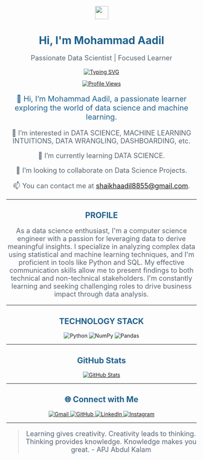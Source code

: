 <!-- Header -->
<p align="center">
  <img src="https://media.giphy.com/media/hvRJCLFzcasrR4ia7z/giphy.gif" width="35">
</p>
<h1 align="center" style="color: #1f618d;">Hi, I'm Mohammad Aadil</h1>
<p align="center" style="font-size: 18px; color: #566573;">Passionate Data Scientist | Focused Learner</p>

<!-- Typing SVG -->
<p align="center">
  <a href="https://github.com/DenverCoder1/readme-typing-svg">
    <img src="https://readme-typing-svg.herokuapp.com?lines=Data+Science+Enthusiast;Machine+Learning|Deep+Learning|MLops;Python|OOP;Always%20learning%20new%20things&center=true&width=500&height=50" alt="Typing SVG">
  </a>
</p>

<!-- Profile Views -->
<p align="center">
  <a href="https://github.com/Mohammad-Aadil">
    <img src="https://komarev.com/ghpvc/?username=Mohammad-Aadil&label=Profile%20views&color=0e75b6&style=plastic" alt="Profile Views">
  </a>
</p>

<!-- Introduction -->
<p align="center" style="font-size: 20px; color: #1f618d;">
  👋 Hi, I’m Mohammad Aadil, a passionate learner exploring the world of data science and machine learning.
</p>

<!-- Interests -->
<p align="center" style="font-size: 18px; color: #566573;">
  👀 I’m interested in DATA SCIENCE, MACHINE LEARNING INTUITIONS, DATA WRANGLING, DASHBOARDING, etc.
</p>

<!-- Learning -->
<p align="center" style="font-size: 18px; color: #566573;">
  🌱 I’m currently learning DATA SCIENCE.
</p>

<!-- Collaboration -->
<p align="center" style="font-size: 18px; color: #566573;">
  💞️ I’m looking to collaborate on Data Science Projects.
</p>

<!-- Contact -->
<p align="center" style="font-size: 18px; color: #566573;">
  📫 You can contact me at <a href="mailto:shaikhaadil8855@gmail.com">shaikhaadil8855@gmail.com</a>.
</p>

---

<!-- Profile Section -->
<h2 align="center" style="color: #1f618d;">PROFILE</h2>
<p align="center" style="font-size: 18px; color: #566573;">
  As a data science enthusiast, I'm a computer science engineer with a passion for leveraging data to derive meaningful insights. I specialize in analyzing complex data using statistical and machine learning techniques, and I'm proficient in tools like Python and SQL. My effective communication skills allow me to present findings to both technical and non-technical stakeholders. I'm constantly learning and seeking challenging roles to drive business impact through data analysis.
</p>

---

<!-- Technology Stack -->
<h2 align="center" style="color: #1f618d;">TECHNOLOGY STACK</h2>
<p align="center">
  <img src="https://img.shields.io/badge/-Python-3776AB?style=flat-square&logo=python&logoColor=white" alt="Python">
  <img src="https://img.shields.io/badge/-NumPy-013243?style=flat-square&logo=numpy&logoColor=white" alt="NumPy">
  <img src="https://img.shields.io/badge/-Pandas-150458?style=flat-square&logo=pandas&logoColor=white" alt="Pandas">
  <!-- Add more badges here -->
</p>

---

<!-- GitHub Stats -->
<h2 align="center" style="color: #1f618d;">GitHub Stats</h2>
<p align="center">
  <a href="https://github.com/Mohammad-Aadil">
    <img src="https://github-readme-stats.vercel.app/api?username=Mohammad-Aadil&show_icons=true&theme=radical" alt="GitHub Stats" />
  </a>
</p>

---

<!-- Connect with Me -->
<h2 align="center" style="color: #1f618d;">🌐 Connect with Me</h2>
<p align="center">
  <a href="mailto:shaikhaadil8855@gmail.com">
    <img src="https://img.shields.io/badge/gmail-%23EA4335.svg?style=plastic&logo=gmail&logoColor=white" alt="Gmail"/>
  </a>
  <a href="https://github.com/Mohammad-Aadil">
    <img src="https://img.shields.io/badge/github-%23181717.svg?style=plastic&logo=github&logoColor=white" alt="GitHub"/>
  </a>
  <a href="https://www.linkedin.com/in/mrmohammadaadil/">
    <img src="https://img.shields.io/badge/linkedin-%230A66C2.svg?style=plastic&logo=linkedin&logoColor=white" alt="LinkedIn"/>
  </a>
  <a href="https://www.instagram.com/shaikh.aadil/">
    <img src="https://img.shields.io/badge/instagram-%23E4405F.svg?style=plastic&logo=instagram&logoColor=white" alt="Instagram"/>
  </a>
</p>

---

<!-- Quote -->
<blockquote align="center" style="font-size: 18px; color: #566573;">
  <p>Learning gives creativity. Creativity leads to thinking. Thinking provides knowledge. Knowledge makes you great. - APJ Abdul Kalam</p>
</blockquote>
